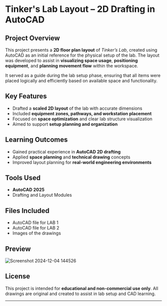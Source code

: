 # Tinker's Lab Layout – 2D Drafting in AutoCAD

## Project Overview
This project presents a **2D floor plan layout** of *Tinker’s Lab*, created using AutoCAD as an initial reference for the physical setup of the lab. The layout was developed to assist in **visualizing space usage**, **positioning equipment**, and **planning movement flow** within the workspace.

It served as a guide during the lab setup phase, ensuring that all items were placed logically and efficiently based on available space and functionality.

## Key Features
- Drafted a **scaled 2D layout** of the lab with accurate dimensions  
- Included **equipment zones, pathways, and workstation placement**  
- Focused on **space optimization** and clear lab structure visualization  
- Aimed to support **setup planning and organization**  

## Learning Outcomes
- Gained practical experience in **AutoCAD 2D drafting**  
- Applied **space planning** and **technical drawing** concepts  
- Improved layout planning for **real-world engineering environments**

## Tools Used
- **AutoCAD 2025**  
- Drafting and Layout Modules  

## Files Included
- AutoCAD file for LAB 1  
- AutoCAD file for LAB 2 
- Images of the drawings

## Preview

![Screenshot 2024-12-04 144526](https://github.com/user-attachments/assets/494a6533-249c-4ab7-8a36-2ca9e95fb988)

## License
This project is intended for **educational and non-commercial use only**. All drawings are original and created to assist in lab setup and CAD learning.

---
